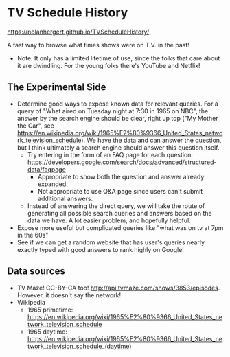 # TV Schedule History
https://nolanhergert.github.io/TVScheduleHistory/

A fast way to browse what times shows were on T.V. in the past!
  * Note: It only has a limited lifetime of use, since the folks that care about it are dwindling. For the young folks there's YouTube and Netflix!

## The Experimental Side
  * Determine good ways to expose known data for relevant queries. For a query of "What aired on Tuesday night at 7:30 in 1965 on NBC", the answer by the search engine should be clear, right up top ("My Mother the Car", see https://en.wikipedia.org/wiki/1965%E2%80%9366_United_States_network_television_schedule). We have the data and can answer the question, but I think ultimately a search engine should answer this question itself.
    * Try entering in the form of an FAQ page for each question: https://developers.google.com/search/docs/advanced/structured-data/faqpage
       * Appropriate to show both the question and answer already expanded.
       * Not appropriate to use Q&A page since users can't submit additional answers.
    * Instead of answering the direct query, we will take the route of generating all possible search queries and answers based on the data we have. A lot easier problem, and hopefully helpful.
  * Expose more useful but complicated queries like "what was on tv at 7pm in the 60s"
  * See if we can get a random website that has user's queries nearly exactly typed with good answers to rank highly on Google!

## Data sources
  * TV Maze! CC-BY-CA too! http://api.tvmaze.com/shows/3853/episodes. However, it doesn't say the network!
  * Wikipedia
    * 1965 primetime: https://en.wikipedia.org/wiki/1965%E2%80%9366_United_States_network_television_schedule
    * 1965 daytime: https://en.wikipedia.org/wiki/1965%E2%80%9366_United_States_network_television_schedule_(daytime)
